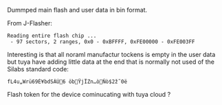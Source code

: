 Dummped main flash and user data in bin format.

From J-Flasher:
```
Reading entire flash chip ...
 - 97 sectors, 2 ranges, 0x0 - 0xBFFFF, 0xFE00000 - 0xFE003FF
```
Interesting is that all noraml manufactur tockens is empty in the user data but tuya have adding little data at the end that is normally not used of the Silabs standard code:
```
fL4u„Wrü69É¥bdSÀÚ6 öbŸjÏZn…òÑò$2ž˜0ë
```
Flash token for the device cominucating with tuya cloud ?
